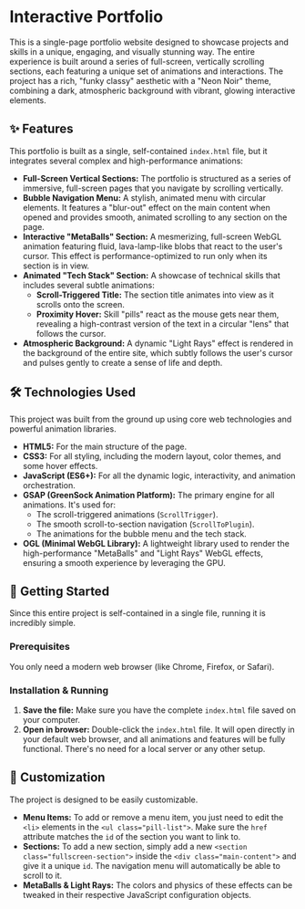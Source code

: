 # Interactive Portfolio

This is a single-page portfolio website designed to showcase projects and skills in a unique, engaging, and visually stunning way. The entire experience is built around a series of full-screen, vertically scrolling sections, each featuring a unique set of animations and interactions. The project has a rich, "funky classy" aesthetic with a "Neon Noir" theme, combining a dark, atmospheric background with vibrant, glowing interactive elements.

## ✨ Features

This portfolio is built as a single, self-contained `index.html` file, but it integrates several complex and high-performance animations:

* **Full-Screen Vertical Sections:** The portfolio is structured as a series of immersive, full-screen pages that you navigate by scrolling vertically.
* **Bubble Navigation Menu:** A stylish, animated menu with circular elements. It features a "blur-out" effect on the main content when opened and provides smooth, animated scrolling to any section on the page.
* **Interactive "MetaBalls" Section:** A mesmerizing, full-screen WebGL animation featuring fluid, lava-lamp-like blobs that react to the user's cursor. This effect is performance-optimized to run only when its section is in view.
* **Animated "Tech Stack" Section:** A showcase of technical skills that includes several subtle animations:
    * **Scroll-Triggered Title:** The section title animates into view as it scrolls onto the screen.
    * **Proximity Hover:** Skill "pills" react as the mouse gets near them, revealing a high-contrast version of the text in a circular "lens" that follows the cursor.
* **Atmospheric Background:** A dynamic "Light Rays" effect is rendered in the background of the entire site, which subtly follows the user's cursor and pulses gently to create a sense of life and depth.

## 🛠️ Technologies Used

This project was built from the ground up using core web technologies and powerful animation libraries.

* **HTML5:** For the main structure of the page.
* **CSS3:** For all styling, including the modern layout, color themes, and some hover effects.
* **JavaScript (ES6+):** For all the dynamic logic, interactivity, and animation orchestration.
* **GSAP (GreenSock Animation Platform):** The primary engine for all animations. It's used for:
    * The scroll-triggered animations (`ScrollTrigger`).
    * The smooth scroll-to-section navigation (`ScrollToPlugin`).
    * The animations for the bubble menu and the tech stack.
* **OGL (Minimal WebGL Library):** A lightweight library used to render the high-performance "MetaBalls" and "Light Rays" WebGL effects, ensuring a smooth experience by leveraging the GPU.

## 🚀 Getting Started

Since this entire project is self-contained in a single file, running it is incredibly simple.

### Prerequisites

You only need a modern web browser (like Chrome, Firefox, or Safari).

### Installation & Running

1.  **Save the file:** Make sure you have the complete `index.html` file saved on your computer.
2.  **Open in browser:** Double-click the `index.html` file. It will open directly in your default web browser, and all animations and features will be fully functional. There's no need for a local server or any other setup.

## 🔧 Customization

The project is designed to be easily customizable.

* **Menu Items:** To add or remove a menu item, you just need to edit the `<li>` elements in the `<ul class="pill-list">`. Make sure the `href` attribute matches the `id` of the section you want to link to.
* **Sections:** To add a new section, simply add a new `<section class="fullscreen-section">` inside the `<div class="main-content">` and give it a unique `id`. The navigation menu will automatically be able to scroll to it.
* **MetaBalls & Light Rays:** The colors and physics of these effects can be tweaked in their respective JavaScript configuration objects.
```eof